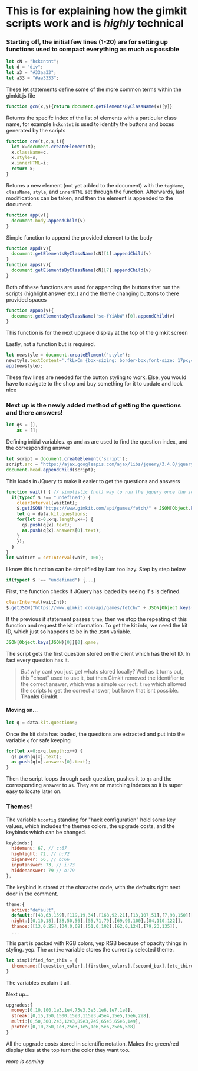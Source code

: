 # This is for explaining how the gimkit scripts work and is *highly* technical

### Starting off, the initial few lines (1-20) are for setting up functions used to compact everything as much as possible

```javascript
let cN = "hckcntnt";
let d = "div";
let a3 = "#33aa33";
let a33 = "#aa3333";
```
These let statements define some of the more common terms within the gimkit.js file

```javascript
function gcn(x,y){return document.getElementsByClassName(x)[y]}
```
Returns the specifc index of the list of elements with a particular class name, for example `hckcntnt` is used to identify the buttons and boxes generated by the scripts

```javascript
function cre(t,c,s,i){
  let x=document.createElement(t);
  x.className=c,
  x.style=s,
  x.innerHTML=i;
  return x;
}
```
Returns a new element (not yet added to the document) with the `tagName`, `className`, `style`, and `innerHTML` set through the function. Afterwards, last modifications can be taken, and then the element is appended to the document.

```javascript
function app(v){
  document.body.appendChild(v)
}
```
Simple function to append the provided element to the body

```javascript
function appd(v){
  document.getElementsByClassName(cN)[1].appendChild(v)
}
function apps(v){
  document.getElementsByClassName(cN)[7].appendChild(v)
}
```
Both of these functions are used for appending the buttons that run the scripts (highlight answer etc.) and the theme changing buttons to there provided spaces

```javascript
function appup(v){
  document.getElementsByClassName('sc-fYiAbW')[0].appendChild(v)
}
```
This function is for the next upgrade display at the top of the gimkit screen

Lastly, not a function but is required.
```javascript
let newstyle = document.createElement('style');
newstyle.textContent='.fkLxCm {box-sizing: border-box;font-size: 17px;color: white;font-weight: bold;text-align: center;display: inline-block;user-select: none;cursor: pointer;padding: 12px 16px;background: rgb(0, 85, 255);transition: background 0.2s ease 0s;border-radius: 4px;font-family: "Product Sans", sans-serif;}';
app(newstyle);
```
These few lines are needed for the button styling to work. Else, you would have to navigate to the shop and buy something for it to update and look nice

### Next up is the newly added method of getting the questions and there answers!

```javascript
let qs = [],
    as = [];
```
Defining initial variables. `qs` and `as` are used to find the question index, and the corresponding answer

```javascript
let script = document.createElement('script');
script.src = "https://ajax.googleapis.com/ajax/libs/jquery/3.4.0/jquery.min.js";
document.head.appendChild(script);
```
This loads in JQuery to make it easier to get the questions and answers

```javascript
function wait() { // simplistic (not) way to run the jquery once the source loads
  if(typeof $ !== "undefined") {
    clearInterval(waitInt);
    $.getJSON("https://www.gimkit.com/api/games/fetch/" + JSON[Object.keys(JSON)[0]][0].game,function(data){
    let q = data.kit.questions;
    for(let x=0;x<q.length;x++) {
      qs.push(q[x].text);
      as.push(q[x].answers[0].text);
    }
    });
  }
}
let waitInt = setInterval(wait, 100);
```
I know this function can be simplified by I am too lazy. Step by step below

```javascript
if(typeof $ !== "undefined") {...}
```
First, the function checks if JQuery has loaded by seeing if `$` is defined.

```javascript
clearInterval(waitInt);
$.getJSON("https://www.gimkit.com/api/games/fetch/" + JSON[Object.keys(JSON)[0]][0].game,function(data){
```
If the previous if statement passes `true`, then we stop the repeating of this function and request the kit information. To get the kit info, we need the kit ID, which just so happens to be in the `JSON` variable. 
```javascript
JSON[Object.keys(JSON)[0]][0].game;
```
The script gets the first question stored on the client which has the kit ID. In fact every question has it.
> *But* why cant you just get whats stored locally? Well as it turns out, this "cheat" used to use it, but then Gimkit removed the identifier to the correct answer, which was a simple `correct:true` which allowed the scripts to get the correct answer, but know that isnt possible. **Thanks Gimkit.**

#### Moving on...

```javascript
let q = data.kit.questions;
```
Once the kit data has loaded, the questions are extracted and put into the variable `q` for safe keeping

```javascript
for(let x=0;x<q.length;x++) {
  qs.push(q[x].text);
  as.push(q[x].answers[0].text);
}
```
Then the script loops through each question, pushes it to `qs` and the corresponding answer to `as`. They are on matching indexes so it is super easy to locate later on.

### Themes!

The variable `hconfig` standing for "hack configuration" hold some key values, which includes the themes colors, the upgrade costs, and the keybinds which can be changed.

```javascript
keybinds:{
  hidemenu: 67, // c:67
  highlight: 72, // h:72
  biganswer: 66, // b:66
  inputanswer: 73, // i:73
  hiddenanswer: 79 // o:79
},
```
The keybind is stored at the character code, with the defaults right next door in the comment.

```javascript
theme:{
  active:"default",
  default:[[48,63,159],[119,19,34],[168,92,21],[13,107,51],[7,98,150]],
  night:[[0,10,18],[38,50,56],[55,71,79],[69,90,100],[84,110,122]],
  thanos:[[13,0,25],[34,0,68],[51,0,102],[62,0,124],[79,23,135]],
  ...
```
This part is packed with RGB colors, yep RGB because of opacity things in styling. yep. The `active` variable stores the currently selected theme.

```javascript
let simplified_for_this = {
  themename:[[question_color],[firstbox_colors],[second_box],[etc_third],[fourth_and_final]]
}
```
The variables explain it all.

Next up...
```javascript
upgrades:{
  money:[0,10,100,1e3,1e4,75e3,3e5,1e6,1e7,1e8],
  streak:[0,15,150,1500,15e3,115e3,45e4,15e5,15e6,2e8],
  multi:[0,50,300,2e3,12e3,85e3,7e5,65e5,65e6,1e9],
  protec:[0,10,250,1e3,25e3,1e5,1e6,5e6,25e6,5e8]
}
```
All the upgrade costs stored in scientific notation. Makes the green/red display tiles at the top turn the color they want too.

*more is coming*
